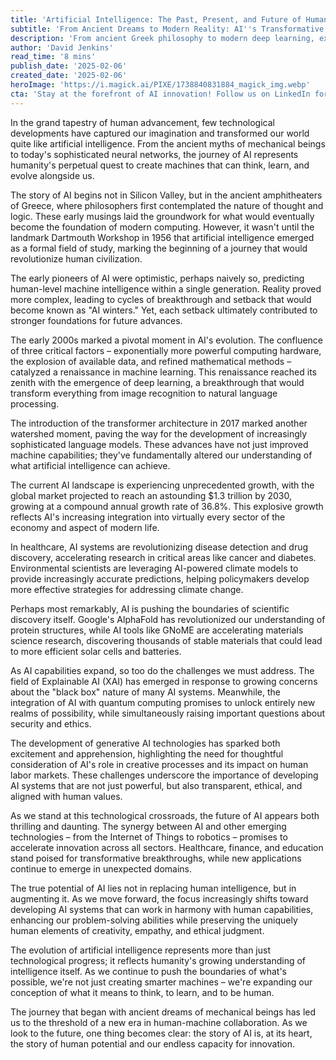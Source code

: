```yaml
---
title: 'Artificial Intelligence: The Past, Present, and Future of Human-Machine Evolution'
subtitle: 'From Ancient Dreams to Modern Reality: AI''s Transformative Journey'
description: 'From ancient Greek philosophy to modern deep learning, explore the fascinating evolution of artificial intelligence and its profound impact on human civilization. Discover how AI is reshaping industries, advancing scientific discovery, and opening new frontiers in human-machine collaboration.'
author: 'David Jenkins'
read_time: '8 mins'
publish_date: '2025-02-06'
created_date: '2025-02-06'
heroImage: 'https://i.magick.ai/PIXE/1738840831884_magick_img.webp'
cta: 'Stay at the forefront of AI innovation! Follow us on LinkedIn for daily insights into the rapidly evolving world of artificial intelligence and join a community of forward-thinking professionals shaping the future of technology.'
---
```


In the grand tapestry of human advancement, few technological developments have captured our imagination and transformed our world quite like artificial intelligence. From the ancient myths of mechanical beings to today's sophisticated neural networks, the journey of AI represents humanity's perpetual quest to create machines that can think, learn, and evolve alongside us.

The story of AI begins not in Silicon Valley, but in the ancient amphitheaters of Greece, where philosophers first contemplated the nature of thought and logic. These early musings laid the groundwork for what would eventually become the foundation of modern computing. However, it wasn't until the landmark Dartmouth Workshop in 1956 that artificial intelligence emerged as a formal field of study, marking the beginning of a journey that would revolutionize human civilization.

The early pioneers of AI were optimistic, perhaps naively so, predicting human-level machine intelligence within a single generation. Reality proved more complex, leading to cycles of breakthrough and setback that would become known as "AI winters." Yet, each setback ultimately contributed to stronger foundations for future advances.

The early 2000s marked a pivotal moment in AI's evolution. The confluence of three critical factors – exponentially more powerful computing hardware, the explosion of available data, and refined mathematical methods – catalyzed a renaissance in machine learning. This renaissance reached its zenith with the emergence of deep learning, a breakthrough that would transform everything from image recognition to natural language processing.

The introduction of the transformer architecture in 2017 marked another watershed moment, paving the way for the development of increasingly sophisticated language models. These advances have not just improved machine capabilities; they've fundamentally altered our understanding of what artificial intelligence can achieve.

The current AI landscape is experiencing unprecedented growth, with the global market projected to reach an astounding $1.3 trillion by 2030, growing at a compound annual growth rate of 36.8%. This explosive growth reflects AI's increasing integration into virtually every sector of the economy and aspect of modern life.

In healthcare, AI systems are revolutionizing disease detection and drug discovery, accelerating research in critical areas like cancer and diabetes. Environmental scientists are leveraging AI-powered climate models to provide increasingly accurate predictions, helping policymakers develop more effective strategies for addressing climate change.

Perhaps most remarkably, AI is pushing the boundaries of scientific discovery itself. Google's AlphaFold has revolutionized our understanding of protein structures, while AI tools like GNoME are accelerating materials science research, discovering thousands of stable materials that could lead to more efficient solar cells and batteries.

As AI capabilities expand, so too do the challenges we must address. The field of Explainable AI (XAI) has emerged in response to growing concerns about the "black box" nature of many AI systems. Meanwhile, the integration of AI with quantum computing promises to unlock entirely new realms of possibility, while simultaneously raising important questions about security and ethics.

The development of generative AI technologies has sparked both excitement and apprehension, highlighting the need for thoughtful consideration of AI's role in creative processes and its impact on human labor markets. These challenges underscore the importance of developing AI systems that are not just powerful, but also transparent, ethical, and aligned with human values.

As we stand at this technological crossroads, the future of AI appears both thrilling and daunting. The synergy between AI and other emerging technologies – from the Internet of Things to robotics – promises to accelerate innovation across all sectors. Healthcare, finance, and education stand poised for transformative breakthroughs, while new applications continue to emerge in unexpected domains.

The true potential of AI lies not in replacing human intelligence, but in augmenting it. As we move forward, the focus increasingly shifts toward developing AI systems that can work in harmony with human capabilities, enhancing our problem-solving abilities while preserving the uniquely human elements of creativity, empathy, and ethical judgment.

The evolution of artificial intelligence represents more than just technological progress; it reflects humanity's growing understanding of intelligence itself. As we continue to push the boundaries of what's possible, we're not just creating smarter machines – we're expanding our conception of what it means to think, to learn, and to be human.

The journey that began with ancient dreams of mechanical beings has led us to the threshold of a new era in human-machine collaboration. As we look to the future, one thing becomes clear: the story of AI is, at its heart, the story of human potential and our endless capacity for innovation.